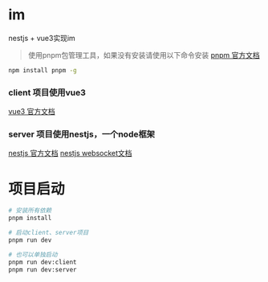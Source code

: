 # im
nestjs + vue3实现im

>使用pnpm包管理工具，如果没有安装请使用以下命令安装
[pnpm 官方文档](https://pnpm.io/zh/motivation)
```bash
npm install pnpm -g
```

### client 项目使用vue3
[vue3 官方文档](https://v3.cn.vuejs.org/guide/installation.html)

### server 项目使用nestjs，一个node框架
[nestjs 官方文档](https://docs.nestjs.cn/)
[nestjs websocket文档](https://docs.nestjs.cn/8/websockets)

# 项目启动
```bash
# 安装所有依赖
pnpm install

# 启动client、server项目
pnpm run dev

# 也可以单独启动
pnpm run dev:client
pnpm run dev:server
```